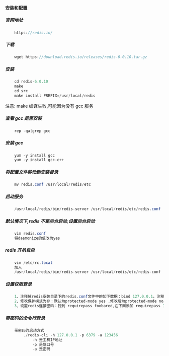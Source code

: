 #### 安装和配置

##### 官网地址
```java
    https://redis.io/
```

##### 下载
```java    
    wget https://download.redis.io/releases/redis-6.0.10.tar.gz          
```

##### 安装
```java
    cd redis-6.0.10
    make      
    cd src
    make install PREFIX=/usr/local/redis
```

注意: make 编译失败,可能因为没有 gcc 服务

##### 查看 gcc 是否安装
```java
    rep -qa|grep gcc          
```

##### 安装 gcc
```java
    yum -y install gcc  
    yum -y install gcc-c++  
```

##### 将配置文件移动到安装目录
```java
    mv redis.conf /usr/local/redis/etc    
```

##### 启动服务
```java
    /usr/local/redis/bin/redis-server /usr/local/redis/etc/redis.conf
```

##### 默认情况下,redis 不是后台启动,设置后台启动
```java
    vim redis.conf
    将daemonize的值改为yes
```

##### redis 开机自启
```java
    vim /etc/rc.local
    加入
    /usr/local/redis/bin/redis-server /usr/local/redis/etc/redis-conf
```

##### 设置权限登录
```java
    1、注释掉redis安装目录下的redis.conf文件中的如下数据：bind 127.0.0.1，注释#bind 127.0.0.1   或者修改bind 0.0.0.0。
    2、修改保护模式为非：默认为protected-mode yes ,修改后为protected-mode no。
    3、设置redis连接密码：找到 requirepass foobared,在下面添加 requirepass 123456。
```

##### 带密码的命令行登录
```java
    带密码的启动方式
        ./redis-cli -h 127.0.0.1 -p 6379 -a 123456
            -h 是主机IP地址
            -p 是端口号
            -a 是密码
```
